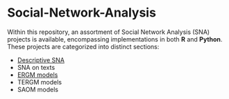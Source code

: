 # Social-Network-Analysis
Within this repository, an assortment of Social Network Analysis (SNA) projects is available, encompassing implementations in both **R** and **Python**. 
These projects are categorized into distinct sections:
 - [Descriptive SNA](https://github.com/EmilStasevski/Social-Network-Analysis/tree/main/Descriptive%20SNA)
 - SNA on texts 
 - [ERGM models](https://github.com/EmilStasevski/Social-Network-Analysis/tree/main/ERGM)
 - TERGM models
 - SAOM models
